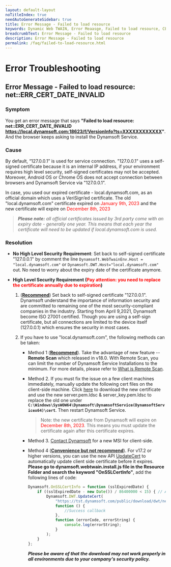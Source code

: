 ```yaml
---
layout: default-layout
noTitleIndex: true
needAutoGenerateSidebar: true
title: Error Message - Failed to load resource
keywords: Dynamic Web TWAIN, Error Meaasge, Failed to load resource, CERT INVALID
breadcrumbText: Error Message - Failed to load resource
description: Error Message - Failed to load resource
permalink: /faq/failed-to-load-resource.html
---
```


# Error Troubleshooting

## Error Message - Failed to load resource: net::ERR_CERT_DATE_INVALID

### Symptom 

You get an error message that says **"Failed to load resource: net::ERR_CERT_DATE_INVALID https://local.dynamsoft.com:18623/f/VersionInfo?ts=XXXXXXXXXXXX"**. And the browser keeps asking to install the Dynamsoft Service. 

### Cause 

By default, “127.0.0.1” is used for service connection. "127.0.0.1" uses a self-signed certificate because it is an internal IP address, if your environment requires high level security, self-signed certificates may not be accepted. Moreover, Android OS or Chrome OS does not accept connection between browsers and Dynamsoft Service via "127.0.0.1".

In case, you used our expired certificate - local.dynamsoft.com, as an official domain which uses a VeriSign’ed certificate. The old "local.dynamsoft.com" certificate expired on <font color=red>January 9th, 2023</font> and the new certificate will expire on <font color=red>December 8th, 2023</font>
> ___Please note:___ _all official certificates issued by 3rd party come with an expiry date - generally one year. This means that each year the certificate will need to be updated if local.dynamsoft.com is used._

<!-- 2. Your own domain certificate expired. -->

<!-- In this case, if you are trying to access an application that integrates a version of Dynamic Web TWAIN V15.3 ~ V17.2.5, you will get the error. Because the old "local.dynamsoft.com" certificate expired on <font color=red>January 9th, 2023</font>.  -->

### Resolution

- **No High Level Security Requirement**:
  Set back to self-signed certificate "127.0.0.1" by comment the line `Dynamsoft.WebTwainEnv.Host = "local.dynamsoft.com"` or `Dynamsoft.DWT.Host="local.dynamsoft.com"` out. No need to worry about the expiry date of the certificate anymore.

- **High Level Security Requirement (<font color=red>Pay attention: you need to replace the certificate annually due to expiration</font>)**
  1. (**<u>Recommend</u>**) Set back to self-signed certificate "127.0.0.1". Dynamsoft understand the importance of information security and are committed to remaining one of the most security-compliant companies in the industry. Starting from April 9,2021, Dynamsoft become ISO 27001 certified. Though you are using a self-sign certificate, but all connections are limited to the device itself (127.0.0.1) which ensures the security in most cases.

  2. If you have to use "local.dynamsoft.com", the following methods can be taken:
        - Method 1 (**<u>Recommend</u>**). Take the advantage of new feature -- **Remote Scan** which released in v18.0. With Remote Scan, you can limit the number of Dynamsoft Service Installations to the minimum. For more details, please refer to [What is Remote Scan](https://www.dynamsoft.com/remote-scan/docs/introduction/).
        
        - Method 2. If you must fix the issue on a few client machines immediately, manually update the following cert files on the client-side machine. Click <a href="https://tst.dynamsoft.com/public/download/dwt/newcert/local.dynamsoft.com/newcert.zip" target="_blank">here</a> to download the new certificate and use the new server.pem.ldsc & server_key.pem.ldsc to replace the old one under **`C:\Windows\SysWOW64\Dynamsoft\DynamsoftService(DynamsoftServicex64)\cert`**. Then restart Dynamsoft Service.
            > Note: the new certificate from Dynamsoft will expire on <font color=red>December 8th, 2023</font>. This means you must update the certificate again after this certificate expires.

        - Method 3. <a href="{{site.about}}getsupport.html" target="_blank">Contact Dynamsoft</a> for a new MSI for client-side.

        - Method 4 (**<u>Convenience but not recommend</u>**). For v17.2 or higher versions, you can use the new API <a href="{{site.info}}api/Dynamsoft_WebTwainEnv.html#updatecert" target="_blank">UpdateCert</a> to automatically update client side certificate before it expires. **Please go to dynamsoft.webtwain.install.js file in the Resource Folder and search the keyword "OnSSLCertInfo"**, add the following lines of code:
            ```javascript
            Dynamsoft.OnSSLCertInfo = function (sslExpiredDate) {
                if ((sslExpiredDate - new Date()) / 86400000 < 15) { // Automatically updates 15 days before expiration
                    Dynamsoft.DWT.UpdateCert(
                        "https://tst.dynamsoft.com/public/download/dwt/newcert/local.dynamsoft.com/newcert.zip", //You may use your own URL to where the new certificate is placed.
                        function () {
                            //Success callback
                        },
                        function (errorCode, errorString) {
                            console.log(errorString);
                        }
                    );
                }
            };
            ```
            ***Please be aware of that the download may not work properly in all environments due to your company's security policy.***

<!--

 1) Go to service directory, and find _DSConfiguration.ini_.  
<ul>
   <li>Windows: C:\Windows\SysWOW64\Dynamsoft\DynamsoftService or C:\Windows\SysWOW64\Dynamsoft\DynamsoftServicex64_(version)</li>   
   <li>macOS: Go > Applications > Dynamsoft > DynamsoftService > {installed version No.}</li>   
   <li>Linux: opt/dynamsoft/DynamsoftService</li>
</ul>   
   
 then add the following code lines in DSConfiguration.ini  

```javascript
//if you perfer to use your own valid certificate, change the local.dynamsoftwebtwain.com to your own address. As well as cert_name and key_name. 
[local.dynamsoftwebtwain.com]  
cert_name=server.pem.ldsc       
key_name=server_key.pem.ldsc  
```

 2) Click <a href="https://tst.dynamsoft.com/public/download/dwt/newcert/newcert.zip" target="_blank">here</a> to download the new certificate and use the new server.pem.ldsc & server_key.pem.ldsc to replace the old one under <a href="{{site.indepth}}deployment/service.html#for-the-service" target="_blank">cert</a> folder.

If you use your own certificate, put your own cert and key under the cert folder. 

Note: the new certificate from Dynamsoft will expire on September 23th, 2022. This means you will need to update the certificate again after this certificate expires.
<br>

 3) Call the following line in Resources/dynamsoft.webtwain.config.js to use the new certificate. 
   ```javascript 
  // V15.3~16.2 uses
  Dynamsoft.WebTwainEnv.Host = 'local.dynamsoftwebtwain.com';
 
  // V17.0+ uses
  Dynamsoft.DWT.Host = 'local.dynamsoftwebtwain.com';
   ```
-->
